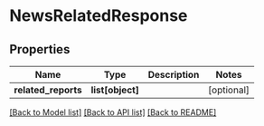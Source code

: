# NewsRelatedResponse

## Properties
Name | Type | Description | Notes
------------ | ------------- | ------------- | -------------
**related_reports** | **list[object]** |  | [optional] 

[[Back to Model list]](../README.md#documentation-for-models) [[Back to API list]](../README.md#documentation-for-api-endpoints) [[Back to README]](../README.md)


